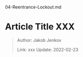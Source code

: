 04-Reentrance-Lockout.md
# Article Title XXX

> Author: Jakob Jenkov
>
> Link: xxx  Update: 2022-02-23